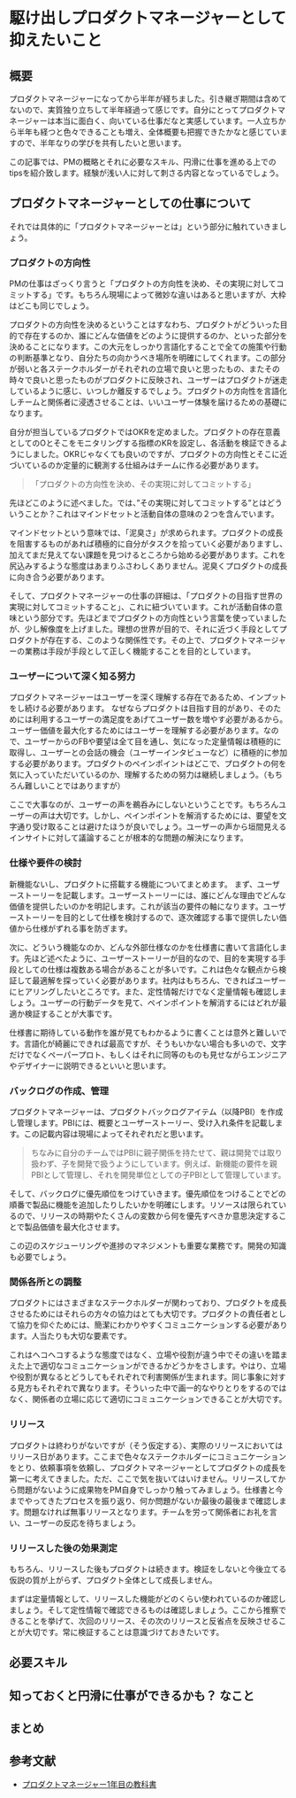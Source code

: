 # 駆け出しプロダクトマネージャーとして抑えたいこと
## 概要
プロダクトマネージャーになってから半年が経ちました。引き継ぎ期間は含めてないので、実質独り立ちして半年経過って感じです。自分にとってプロダクトマネージャーは本当に面白く、向いている仕事だなと実感しています。一人立ちから半年も経つと色々できることも増え、全体概要も把握できたかなと感じていますので、半年なりの学びを共有したいと思います。

この記事では、PMの概略とそれに必要なスキル、円滑に仕事を進める上でのtipsを紹介致します。経験が浅い人に対して刺さる内容となっているでしょう。

## プロダクトマネージャーとしての仕事について
それでは具体的に「プロダクトマネージャーとは」という部分に触れていきましょう。

### プロダクトの方向性
PMの仕事はざっくり言うと「プロダクトの方向性を決め、その実現に対してコミットする」です。もちろん現場によって微妙な違いはあると思いますが、大枠はどこも同じでしょう。

プロダクトの方向性を決めるということはすなわち、プロダクトがどういった目的で存在するのか、誰にどんな価値をどのように提供するのか、といった部分を決めることになります。この大元をしっかり言語化することで全ての施策や行動の判断基準となり、自分たちの向かうべき場所を明確にしてくれます。この部分が弱いと各ステークホルダーがそれぞれの立場で良いと思ったもの、またその時々で良いと思ったものがプロダクトに反映され、ユーザーはプロダクトが迷走しているように感じ、いつしか離反するでしょう。プロダクトの方向性を言語化しチームと関係者に浸透させることは、いいユーザー体験を届けるための基礎になります。

自分が担当しているプロダクトではOKRを定めました。プロダクトの存在意義としてのOとそこをモニタリングする指標のKRを設定し、各活動を検証できるようにしました。OKRじゃなくても良いのですが、プロダクトの方向性とそこに近づいているのか定量的に観測する仕組みはチームに作る必要があります。

> 「プロダクトの方向性を決め、その実現に対してコミットする」

先ほどこのように述べました。では、”その実現に対してコミットする”とはどういうことか？これはマインドセットと活動自体の意味の２つを含んでいます。

マインドセットという意味では、「泥臭さ」が求められます。プロダクトの成長を阻害するものがあれば積極的に自分がタスクを拾っていく必要がありますし、加えてまだ見えてない課題を見つけるところから始める必要があります。これを尻込みするような態度はあまりふさわしくありません。泥臭くプロダクトの成長に向き合う必要があります。

そして、プロダクトマネージャーの仕事の詳細は、「プロダクトの目指す世界の実現に対してコミットすること」、これに紐づいています。これが活動自体の意味という部分です。先ほどまでプロダクトの方向性という言葉を使っていましたが、少し解像度を上げました。理想の世界が目的で、それに近づく手段としてプロダクトが存在する、このような関係性です。その上で、プロダクトマネージャーの業務は手段が手段として正しく機能することを目的としています。

### ユーザーについて深く知る努力
プロダクトマネージャーはユーザーを深く理解する存在であるため、インプットをし続ける必要があります。
なぜならプロダクトは目指す目的があり、そのためには利用するユーザーの満足度をあげてユーザー数を増やす必要があるから。ユーザー価値を最大化するためにはユーザーを理解する必要があります。なので、ユーザーからのFBや要望は全て目を通し、気になった定量情報は積極的に取得し、ユーザーとの会話の機会（ユーザーインタビューなど）に積極的に参加する必要があります。プロダクトのペインポイントはどこで、プロダクトの何を気に入っていただいているのか、理解するための努力は継続しましょう。（もちろん難しいことではありますが）

ここで大事なのが、ユーザーの声を鵜呑みにしないということです。もちろんユーザーの声は大切です。しかし、ペインポイントを解消するためには、要望を文字通り受け取ることは避けたほうが良いでしょう。ユーザーの声から垣間見えるインサイトに対して議論することが根本的な問題の解決になります。

### 仕様や要件の検討
新機能ないし、プロダクトに搭載する機能についてまとめます。
まず、ユーザーストーリーを記載します。ユーザーストーリーには、誰にどんな理由でどんな価値を提供したいのかを明記します。これが該当の要件の軸になります。ユーザーストーリーを目的として仕様を検討するので、逐次確認する事で提供したい価値から仕様がずれる事を防ぎます。

次に、どういう機能なのか、どんな外部仕様なのかを仕様書に書いて言語化します。先ほど述べたように、ユーザーストーリーが目的なので、目的を実現する手段としての仕様は複数ある場合があることが多いです。これは色々な観点から検証して最適解を探っていく必要があります。社内はもちろん、できればユーザーにヒアリングしたいところです。また、定性情報だけでなく定量情報も確認しましょう。ユーザーの行動データを見て、ペインポイントを解消するにはどれが最適か検証することが大事です。

仕様書に期待している動作を誰が見てもわかるように書くことは意外と難しいです。言語化が綺麗にできれば最高ですが、そうもいかない場合も多いので、文字だけでなくペーパープロト、もしくはそれに同等のものも見せながらエンジニアやデザイナーに説明できるといいと思います。

### バックログの作成、管理
プロダクトマネージャーは、プロダクトバックログアイテム（以降PBI）を作成し管理します。PBIには、概要とユーザーストーリー、受け入れ条件を記載します。この記載内容は現場によってそれぞれだと思います。

> ちなみに自分のチームではPBIに親子関係を持たせて、親は開発では取り扱わず、子を開発で扱うようにしています。例えば、新機能の要件を親PBIとして管理し、それを開発単位としての子PBIとして管理しています。

そして、バックログに優先順位をつけていきます。優先順位をつけることでどの順番で製品に機能を追加したりしたいかを明確にします。リソースは限られているので、リリースの時期やたくさんの変数から何を優先すべきか意思決定することで製品価値を最大化させます。

この辺のスケジューリングや進捗のマネジメントも重要な業務です。開発の知識も必要でしょう。

### 関係各所との調整
プロダクトにはさまざまなステークホルダーが関わっており、プロダクトを成長させるためにはそれらの方々の協力はとても大切です。プロダクトの責任者として協力を仰ぐためには、簡潔にわかりやすくコミュニケーションする必要があります。人当たりも大切な要素です。

これはヘコヘコするような態度ではなく、立場や役割が違う中でその違いを踏まえた上で適切なコミュニケーションができるかどうかをさします。やはり、立場や役割が異なるとどうしてもそれぞれで利害関係が生まれます。同じ事象に対する見方もそれぞれで異なります。そういった中で画一的なやりとりをするのではなく、関係者の立場に応じて適切にコミュニケーションできることが大切です。

### リリース
プロダクトは終わりがないですが（そう仮定する）、実際のリリースにおいてはリリース日があります。ここまで色々なステークホルダーにコミュニケーションをとり、依頼事項を依頼し、プロダクトマネージャーとしてプロダクトの成長を第一に考えてきました。ただ、ここで気を抜いてはいけません。リリースしてから問題がないように成果物をPM自身でしっかり触ってみましょう。仕様書と今までやってきたプロセスを振り返り、何か問題がないか最後の最後まで確認します。問題なければ無事リリースとなります。チームを労って関係者にお礼を言い、ユーザーの反応を待ちましょう。


### リリースした後の効果測定
もちろん、リリースした後もプロダクトは続きます。検証をしないと今後立てる仮説の質が上がらず、プロダクト全体として成長しません。

まずは定量情報として、リリースした機能がどのくらい使われているのか確認しましょう。そして定性情報で確認できるものは確認しましょう。ここから推察できることを挙げて、次回のリリース、その次のリリースと反省点を反映させることが大切です。常に検証することは意識づけておきたいです。

## 必要スキル



## 知っておくと円滑に仕事ができるかも？ なこと
## まとめ
## 参考文献
- [プロダクトマネージャー1年目の教科書](https://note.com/okutaku/n/neef7699a9172)
